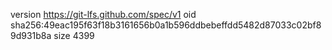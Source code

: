 version https://git-lfs.github.com/spec/v1
oid sha256:49eac195f63f18b3161656b0a1b596ddbebeffdd5482d87033c02bf89d931b8a
size 4399
